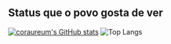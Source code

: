 ## Status que o povo gosta de ver 
[![coraureum's GitHub stats](https://github-readme-stats.vercel.app/api?username=coraureum)](https://github.com/coraureum/github-readme-stats)
![Top Langs](https://github-readme-stats.vercel.app/api/top-langs/?username=coraureum&size_weight=0.5&count_weight=0.5)
